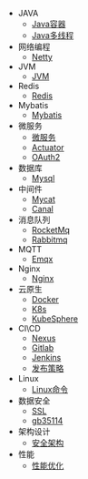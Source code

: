 * JAVA
    * [Java容器](md/Java容器.md)
    * [Java多线程](md/Java多线程.md)
* 网络编程
    * [Netty](md/Netty学习心得.md)
* JVM
    * [JVM](md/JVM.md)
* Redis
    * [Redis](md/Redis.md)
* Mybatis
    * [Mybatis](md/Mybatis.md)
* 微服务
	* [微服务](md/微服务.md)
	* [Actuator](md/Actuator.md)
	* [OAuth2](md/OAuth2.md)
* 数据库
    * [Mysql](md/Mysql.md)
* 中间件
    * [Mycat](md/Mycat.md)
	* [Canal](md/Canal.md)
* 消息队列
    * [RocketMq](md/RocketMq.md)
	* [Rabbitmq](md/Rabbitmq.md)
* MQTT
    * [Emqx](md/EMQX.md)
* Nginx
    * [Nginx](md/Nginx.md)
* 云原生
    * [Docker](md/Docker.md)
	* [K8s](md/K8s.md)
	* [KubeSphere](md/KubeSphere.md)
* CI\CD
    * [Nexus](md/Nexus.md)
    * [Gitlab](md/Gitlab.md)
    * [Jenkins](md/Jenkins.md)
	* [发布策略](md/发布策略.md)
* Linux
    * [Linux命令](md/Linux指令.md)
* 数据安全
    * [SSL](md/SSL.md)
	* [gb35114](md/GB35114学习笔记.md)
* 架构设计
    * [安全架构](md/平台安全架构设计.md)
* 性能
    * [性能优化](md/性能优化.md)


